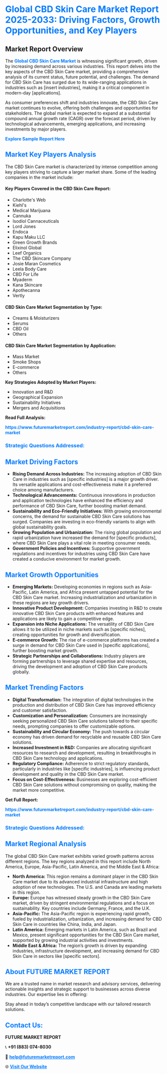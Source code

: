 <h1 style="color: #007BFF;">Global CBD Skin Care Market Report 2025-2033: Driving Factors, Growth Opportunities, and Key Players</h1>

<section id="overview">
<h2>Market Report Overview</h2>
<p>The <a href="https://www.futuremarketreport.com/industry-report/cbd-skin-care-market" style="color: #007BFF; text-decoration: none;"><strong>Global CBD Skin Care Market</strong></a> is witnessing significant growth, driven by increasing demand across various industries. This report delves into the key aspects of the CBD Skin Care market, providing a comprehensive analysis of its current status, future potential, and challenges. The demand for CBD Skin Care has surged due to its wide-ranging applications in industries such as [insert industries], making it a critical component in modern-day [applications].</p>
<p>As consumer preferences shift and industries innovate, the CBD Skin Care market continues to evolve, offering both challenges and opportunities for stakeholders. The global market is expected to expand at a substantial compound annual growth rate (CAGR) over the forecast period, driven by technological advancements, emerging applications, and increasing investments by major players.</p>
</section>

<section id="overview">
<p><a href="https://www.futuremarketreport.com/request-sample/reportId=26917" style="color: #007BFF; text-decoration: none;"><strong>Explore Sample Report Here</strong></a></p>
</section>

<section id="key-players">
<h2 style="color: #007BFF;">Market Key Players Analysis</h2>
<p>The CBD Skin Care market is characterized by intense competition among key players striving to capture a larger market share. Some of the leading companies in the market include:</p>
<h4>Key Players Covered in the CBD Skin Care Report:</h4>
<ul><li>Charlotte&#039;s Web</li><li>Kiehl&#039;s</li><li>Medical Marijuana</li><li>Cannuka</li><li>Isodiol Cannaceuticals</li><li>Lord Jones</li><li>Endoca</li><li>Kapu Maku LLC</li><li>Green Growth Brands</li><li>Elixinol Global</li><li>Leef Organics</li><li>The CBD Skincare Company</li><li>Josie Maran Cosmetics</li><li>Leela Body Care</li><li>CBD For Life</li><li>Myaderm</li><li>Kana Skincare</li><li>Apothecanna</li><li>Vertly</li></ul>
<h4>CBD Skin Care Market Segmentation by Type:</h4>
<ul><li>Creams &amp; Moisturizers</li><li>Serums</li><li>CBD Oil</li><li>Others</li></ul>

<h4>CBD Skin Care Market Segmentation by Application:</h4>
<ul><li>Mass Market</li><li>Smoke Shops</li><li>E-commerce</li><li>Others</li></ul>
<p><strong>Key Strategies Adopted by Market Players:</strong></p>
<ul>
<li>Innovation and R&D</li>
<li>Geographical Expansion</li>
<li>Sustainability Initiatives</li>
<li>Mergers and Acquisitions</li>
</ul>
</section>

<section>
<p><strong>Read Full Analysis: </strong></p><a href="https://www.futuremarketreport.com/industry-report/cbd-skin-care-market" style="color: #007BFF; text-decoration: none;"><strong>https://www.futuremarketreport.com/industry-report/cbd-skin-care-market</strong></a>
<h3 style="color: #007BFF;">Strategic Questions Addressed:</h3>
</section>

<section id="driving-factors">
<h2 style="color: #007BFF;">Market Driving Factors</h2>
<ul>
<li><strong>Rising Demand Across Industries:</strong> The increasing adoption of CBD Skin Care in industries such as [specific industries] is a major growth driver. Its versatile applications and cost-effectiveness make it a preferred choice among manufacturers.</li>
<li><strong>Technological Advancements:</strong> Continuous innovations in production and application technologies have enhanced the efficiency and performance of CBD Skin Care, further boosting market demand.</li>
<li><strong>Sustainability and Eco-Friendly Initiatives:</strong> With growing environmental concerns, the demand for sustainable CBD Skin Care solutions has surged. Companies are investing in eco-friendly variants to align with global sustainability goals.</li>
<li><strong>Growing Population and Urbanization:</strong> The rising global population and rapid urbanization have increased the demand for [specific products], where CBD Skin Care plays a vital role in meeting consumer needs.</li>
<li><strong>Government Policies and Incentives:</strong> Supportive government regulations and incentives for industries using CBD Skin Care have created a conducive environment for market growth.</li>
</ul>
</section>

<section id="growth-opportunities">
<h2 style="color: #007BFF;">Market Growth Opportunities</h2>
<ul>
<li><strong>Emerging Markets:</strong> Developing economies in regions such as Asia-Pacific, Latin America, and Africa present untapped potential for the CBD Skin Care market. Increasing industrialization and urbanization in these regions are key growth drivers.</li>
<li><strong>Innovative Product Development:</strong> Companies investing in R&D to create innovative CBD Skin Care products with enhanced features and applications are likely to gain a competitive edge.</li>
<li><strong>Expansion into Niche Applications:</strong> The versatility of CBD Skin Care allows it to be utilized in niche markets such as [specific niches], creating opportunities for growth and diversification.</li>
<li><strong>E-commerce Growth:</strong> The rise of e-commerce platforms has created a surge in demand for CBD Skin Care used in [specific applications], further boosting market growth.</li>
<li><strong>Strategic Partnerships and Collaborations:</strong> Industry players are forming partnerships to leverage shared expertise and resources, driving the development and adoption of CBD Skin Care products globally.</li>
</ul>
</section>

<section id="trending-factors">
<h2 style="color: #007BFF;">Market Trending Factors</h2>
<ul>
<li><strong>Digital Transformation:</strong> The integration of digital technologies in the production and distribution of CBD Skin Care has improved efficiency and customer satisfaction.</li>
<li><strong>Customization and Personalization:</strong> Consumers are increasingly seeking personalized CBD Skin Care solutions tailored to their specific needs, prompting companies to offer customizable options.</li>
<li><strong>Sustainability and Circular Economy:</strong> The push towards a circular economy has driven demand for recyclable and reusable CBD Skin Care solutions.</li>
<li><strong>Increased Investment in R&D:</strong> Companies are allocating significant resources to research and development, resulting in breakthroughs in CBD Skin Care technology and applications.</li>
<li><strong>Regulatory Compliance:</strong> Adherence to strict regulatory standards, particularly in industries like [specific industries], is influencing product development and quality in the CBD Skin Care market.</li>
<li><strong>Focus on Cost-Effectiveness:</strong> Businesses are exploring cost-efficient CBD Skin Care solutions without compromising on quality, making the market more competitive.</li>
</ul>
</section>

<section>
<p><strong>Get Full Report: </strong></p><a href="https://www.futuremarketreport.com/industry-report/cbd-skin-care-market" style="color: #007BFF; text-decoration: none;"><strong>https://www.futuremarketreport.com/industry-report/cbd-skin-care-market</strong></a>
<h3 style="color: #007BFF;">Strategic Questions Addressed:</h3>
</section>


<section id="regional-analysis">
<h2 style="color: #007BFF;">Market Regional Analysis</h2>
<p>The global CBD Skin Care market exhibits varied growth patterns across different regions. The key regions analyzed in this report include North America, Europe, Asia-Pacific, Latin America, and the Middle East & Africa:</p>
<ul>
<li><strong>North America:</strong> This region remains a dominant player in the CBD Skin Care market due to its advanced industrial infrastructure and high adoption of new technologies. The U.S. and Canada are leading markets in this region.</li>
<li><strong>Europe:</strong> Europe has witnessed steady growth in the CBD Skin Care market, driven by stringent environmental regulations and a focus on sustainability. Key countries include Germany, France, and the U.K.</li>
<li><strong>Asia-Pacific:</strong> The Asia-Pacific region is experiencing rapid growth, fueled by industrialization, urbanization, and increasing demand for CBD Skin Care in countries like China, India, and Japan.</li>
<li><strong>Latin America:</strong> Emerging markets in Latin America, such as Brazil and Mexico, present significant opportunities for the CBD Skin Care market, supported by growing industrial activities and investments.</li>
<li><strong>Middle East & Africa:</strong> The region’s growth is driven by expanding industries, infrastructure development, and increasing demand for CBD Skin Care in sectors like [specific sectors].</li>
</ul>
</section>

<footer>
<h2 style="color: #007BFF;">About FUTURE MARKET REPORT</h2>
<p>We are a trusted name in market research and advisory services, delivering actionable insights and strategic support to businesses across diverse industries. Our expertise lies in offering:</p>

<p>Stay ahead in today’s competitive landscape with our tailored research solutions.</p>

<h2 style="color: #007BFF;">Contact Us:</h2>
<p><strong>FUTURE MARKET REPORT</strong></p>
<p>📞 <strong>+91 (883) 074-8030</strong></p>
<p>📧 <strong><a href="mailto:help@futuremarketreport.com" style="color: #007BFF;">help@futuremarketreport.com</a></strong></p>
<p>🌐 <strong><a href="https://www.futuremarketreport.com/" style="color: #007BFF;">Visit Our Website</a></strong></p>
</footer>